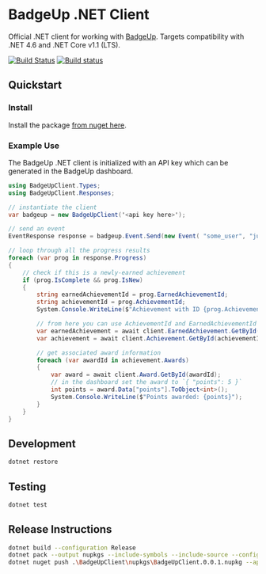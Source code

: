 # BadgeUp .NET Client
Official .NET client for working with [BadgeUp](https://www.badgeup.io/). Targets compatibility with .NET 4.6 and .NET Core v1.1 (LTS).

[![Build Status](https://travis-ci.org/BadgeUp/badgeup-dotnet-client.svg?branch=master)](https://travis-ci.org/BadgeUp/badgeup-dotnet-client)
[![Build status](https://ci.appveyor.com/api/projects/status/ayanietgkkcvjjk8?svg=true)](https://ci.appveyor.com/project/MarkHerhold/badgeup-dotnet-client)

## Quickstart

### Install
Install the package [from nuget here](https://www.nuget.org/packages/BadgeUpClient/).

### Example Use
The BadgeUp .NET client is initialized with an API key which can be generated in the BadgeUp dashboard.
```cs
using BadgeUpClient.Types;
using BadgeUpClient.Responses;

// instantiate the client
var badgeup = new BadgeUpClient('<api key here>');

// send an event
EventResponse response = badgeup.Event.Send(new Event( "some_user", "jump", new Modifier { Inc = 1 } ));

// loop through all the progress results
foreach (var prog in response.Progress)
{
    // check if this is a newly-earned achievement
    if (prog.IsComplete && prog.IsNew)
    {
        string earnedAchievementId = prog.EarnedAchievementId;
        string achievementId = prog.AchievementId;
        System.Console.WriteLine($"Achievement with ID {prog.AchievementId} Earned!");

        // from here you can use AchievementId and EarnedAchievementId to get the original achievement and awards objects
        var earnedAchievement = await client.EarnedAchievement.GetById(earnedAchievementId);
        var achievement = await client.Achievement.GetById(achievementId);

        // get associated award information
        foreach (var awardId in achievement.Awards)
        {
            var award = await client.Award.GetById(awardId);
            // in the dashboard set the award to `{ "points": 5 }`
            int points = award.Data["points"].ToObject<int>();
            System.Console.WriteLine($"Points awarded: {points}");
        }
    }
}
```

## Development
```sh
dotnet restore
```

## Testing
```sh
dotnet test
```

## Release Instructions
```sh
dotnet build --configuration Release
dotnet pack --output nupkgs --include-symbols --include-source --configuration Release
dotnet nuget push .\BadgeUpClient\nupkgs\BadgeUpClient.0.0.1.nupkg --api-key <key> --source https://api.nuget.org/v3/index.json
```
